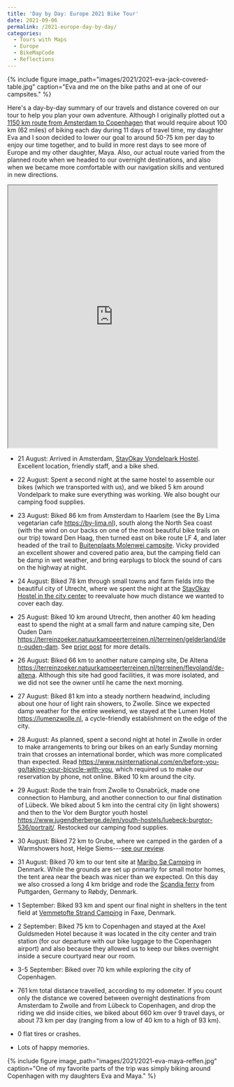 ```yaml
---
title: 'Day by Day: Europe 2021 Bike Tour'
date: 2021-09-06
permalink: /2021-europe-day-by-day/
categories:
  - Tours with Maps
  - Europe
  - BikeMapCode
  - Reflections
---
```

{% include figure image_path="images/2021/2021-eva-jack-covered-table.jpg" caption="Eva and me on the bike paths and at one of our campsites." %}

Here's a day-by-day summary of our travels and distance covered on our tour to help you plan your own adventure. Although I originally plotted out a [1150 km route from Amsterdam to Copenhagen](https://jackdougherty.github.io/bikemapcode/europe.html) that would require about 100 km (62 miles) of biking each day during 11 days of travel time, my daughter Eva and I soon decided to lower our goal to around 50-75 km per day to enjoy our time together, and to build in more rest days to see more of Europe and my other daughter, Maya. Also, our actual route varied from the planned route when we headed to our overnight destinations, and also when we became more comfortable with our navigation skills and ventured in new directions.

<iframe src="https://jackdougherty.github.io/bikemapcode/europe.html" width="95%" height="600px"></iframe>

- 21 August: Arrived in Amsterdam, [StayOkay Vondelpark Hostel](https://www.stayokay.com/en/hostel/amsterdam-vondelpark). Excellent location, friendly staff, and a bike shed.

- 22 August: Spent a second night at the same hostel to assemble our bikes (which we transported with us), and we biked 5 km around Vondelpark to make sure everything was working. We also bought our camping food supplies.

- 23 August: Biked 86 km from Amsterdam to Haarlem (see the By Lima vegetarian cafe <https://by-lima.nl>), south along the North Sea coast (with the wind on our backs on one of the most beautiful bike trails on our trip) toward Den Haag, then turned east on bike route LF 4, and later headed of the trail to [Buitenplaats Molenwei campsite](https://buitenplaatsmolenwei.nl/). Vicky provided an excellent shower and covered patio area, but the camping field can be damp in wet weather, and bring earplugs to block the sound of cars on the highway at night.

- 24 August: Biked 78 km through small towns and farm fields into the beautiful city of Utrecht, where we spent the night at the [StayOkay Hostel in the city center](https://www.stayokay.com/en/hostel/utrecht-centrum) to reevaluate how much distance we wanted to cover each day.

- 25 August: Biked 10 km around Utrecht, then another 40 km heading east to spend the night at a small farm and nature camping site, Den Ouden Dam <https://terreinzoeker.natuurkampeerterreinen.nl/terreinen/gelderland/den-ouden-dam>. See [prior post](https://jackbikes.org/2021-bikes-trains-quality-time/) for more details.

- 26 August: Biked 66 km to another nature camping site, De Altena <https://terreinzoeker.natuurkampeerterreinen.nl/terreinen/flevoland/de-altena>. Although this site had good facilities, it was more isolated, and we did not see the owner until he came the next morning.

- 27 August: Biked 81 km into a steady northern headwind, including about one hour of light rain showers, to Zwolle. Since we expected damp weather for the entire weekend, we stayed at the Lumen Hotel <https://lumenzwolle.nl>, a cycle-friendly establishment on the edge of the city.

- 28 August: As planned, spent a second night at hotel in Zwolle in order to make arrangements to bring our bikes on an early Sunday morning train that crosses an international border, which was more complicated than expected. Read <https://www.nsinternational.com/en/before-you-go/taking-your-bicycle-with-you>, which required us to make our reservation by phone, not online. Biked 10 km around the city.

- 29 August: Rode the train from Zwolle to Osnabrück, made one connection to Hamburg, and another connection to our final distination of Lübeck. We biked about 5 km into the central city (in light showers) and then to the Vor dem Burgtor youth hostel <https://www.jugendherberge.de/en/youth-hostels/luebeck-burgtor-536/portrait/>. Restocked our camping food supplies.

- 30 August: Biked 72 km to Grube, where we camped in the garden of a Warmshowers host, Helge Siems---[see our review](2021-copenhagen-hamburg-warmshowers/).

- 31 August: Biked 70 km to our tent site at [Maribo Sø Camping](https://maribo-camping.dk/en) in Denmark. While the grounds are set up primarily for small motor homes, the tent area near the beach was nicer than we expected. On this day we also crossed a long 4 km bridge and rode the [Scandia ferry](https://www.scandlines.com/prices/puttgarden-rodby) from Puttgarden, Germany to Røbdy, Denmark.

- 1 September: Biked 93 km and spent our final night in shelters in the tent field at [Vemmetofte Strand Camping](http://vemmetoftestrand.dk-camp.dk) in Faxe, Denmark.

- 2 September: Biked 75 km to Copenhagen and stayed at the Axel Guldsmeden Hotel because it was located in the city center and train station (for our departure with our bike luggage to the Copenhagen airport) and also because they allowed us to keep our bikes overnight inside a secure courtyard near our room.

- 3-5 September: Biked over 70 km while exploring the city of Copenhagen.

- 761 km total distance travelled, according to my odometer. If you count only the distance we covered between overnight destinations from Amsterdam to Zwolle and from Lübeck to Copenhagen, and drop the riding we did inside cities, we biked about 660 km over 9 travel days, or about 73 km per day (ranging from a low of 40 km to a high of 93 km).

- 0 flat tires or crashes.

- Lots of happy memories.

{% include figure image_path="images/2021/2021-eva-maya-reffen.jpg" caption="One of my favorite parts of the trip was simply biking around Copenhagen with my daughters Eva and Maya." %}
